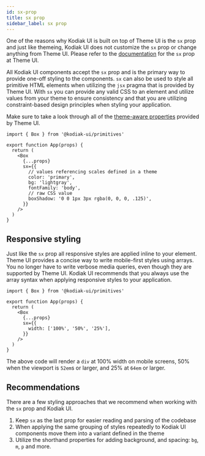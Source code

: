 ```yaml
---
id: sx-prop
title: sx prop
sidebar_label: sx prop
---
```


One of the reasons why Kodiak UI is built on top of Theme UI is the `sx` prop and just like themeing, Kodiak UI does not customize the `sx` prop or change anything from Theme UI. Please refer to the [documentation](https://theme-ui.com/sx-prop) for the `sx` prop at Theme UI.

All Kodiak UI components accept the `sx` prop and is the primary way to provide one-off styling to the components. `sx` can also be used to style all primitive HTML elements when utilizing the `jsx` pragma that is provided by Theme UI. With `sx` you can provide any valid CSS to an element and utilize values from your theme to ensure consistency and that you are utilizing constraint-based design principles when styling your application.

Make sure to take a look through all of the [theme-aware properties](https://theme-ui.com/sx-prop#theme-aware-properties) provided by Theme UI.

```tsx
import { Box } from '@kodiak-ui/primitives'

export function App(props) {
  return (
    <Box
      {...props}
      sx={{
        // values referencing scales defined in a theme
        color: 'primary',
        bg: 'lightgray',
        fontFamily: 'body',
        // raw CSS value
        boxShadow: '0 0 1px 3px rgba(0, 0, 0, .125)',
      }}
    />
  )
}
```

## Responsive styling

Just like the `sx` prop all responsive styles are applied inline to your element. Theme UI provides a concise way to write mobile-first styles using arrays. You no longer have to write verbose media queries, even though they are supported by Theme UI. Kodiak UI recommends that you always use the array syntax when applying responsive styles to your application.

```tsx
import { Box } from '@kodiak-ui/primitives'

export function App(props) {
  return (
    <Box
      {...props}
      sx={{
        width: ['100%', '50%', '25%'],
      }}
    />
  )
}
```

The above code will render a `div` at 100% width on mobile screens, 50% when the viewport is `52em`s or larger, and 25% at `64em` or larger.

## Recommendations

There are a few styling approaches that we recommend when working with the `sx` prop and Kodiak UI.

1. Keep `sx` as the last prop for easier reading and parsing of the codebase
2. When applying the same grouping of styles repeatedly to Kodiak UI components move them
   into a variant defined in the theme
3. Utilize the shorthand properties for adding background, and spacing: `bg`, `m`, `p` and more.
